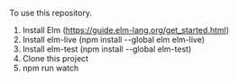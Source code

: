To use this repository.

1. Install Elm (https://guide.elm-lang.org/get_started.html)
2. Install elm-live (npm install --global elm elm-live)
3. Install elm-test (npm install --global elm-test)
3. Clone this project
4. npm run watch


